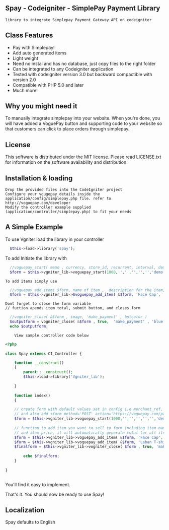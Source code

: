 ## Spay - Codeigniter - SimplePay Payment Library
	library to integrate Simplepay Payment Gateway API on codeigniter

## Class Features

- Pay with Simplepay!
- Add auto generated items 
- Light weight
- Need no instal and has no database, just copy files to the right folder
- Can be integrated to any Codeigniter application
- Tested with codeigniter version 3.0 but backward compactible with version 2.0
- Compatible with PHP 5.0 and later
- Much more!

## Why you might need it

 To manually integrate simplepay into your website. When you're done, you will have added a VoguePay button and supporting code to your website so that customers can click to place orders through simplepay.

## License

This software is distributed under the MIT license. Please read LICENSE.txt for information on the
software availability and distribution.

## Installation & loading



    Drop the provided files into the CodeIgniter project
    Configure your vougepay details inside the application/config/simplepay.php file. refer to http://voguepay.com/developer
    Modify the controller example supplied (application/controller/simplepay.php) to fit your needs

	
## A Simple Example

  To use Vgniter load the library in your controller
```php
  $this->load->library('spay');
```

   To add 
   Initiate the library with
```php
  //voguepay_start( memo , currency, store_id, recurrent, interval, demo);
  $form = $this->vgniter_lib->voguepay_start(1000,'','','','','','demo');
``` 
	To add items simply use
```php
  //voguepay_add_item( $form, name of item ,  description for the item, price of the item);
  $form = $this->vgniter_lib->$voguepay_add_item( &$form, 'Face Cap',  'beautiful facecap for use', 1000);
```
	Dont forget to close the form variable
	// fuction apends item total, submit button, and closes form
```php
  //vogniter_close( &$form , image, 'make_payment' , butcolor )
  $outputform = vogniter_close( &$form , true,  'make_payment' , 'blue');
  echo $outputform;
```


		View sample controller code below
```php
<?php
 	
class Spay extends CI_Controller {

	function __construct()
	{
		parent::__construct();
		$this->load->library('Vgniter_lib');  
		 
	}
	
	function index()
	{

	// create form with default values set in config i.e merchant_ref, merchant_id, e.t.c
	// and also add <form method='POST' action='https://voguepay.com/pay/'>
	$form = $this->vgniter_lib->voguepay_start(1000,'','','','','','demo');
	
	// function to add item you want to sell to form including item name, item descriptio
	// and item price, it will automatically generate total for all items
	$form = $this->vgniter_lib->voguepay_add_item( &$form, 'Face Cap',  'beautiful facecap for use', 1000);
	$form = $this->vgniter_lib->voguepay_add_item( &$form, 'Laban T-shirt', $desc = 'Labeled T-shirts', 4500);
	$finalform = $this->vgniter_lib->vogniter_close( $form , true, 'make_payment' ,  'blue');
	
		echo $finalform;
	}
	
}	
	
```

You'll find it easy to implement.

That's it. You should now be ready to use Spay!

## Localization
Spay defaults to English
